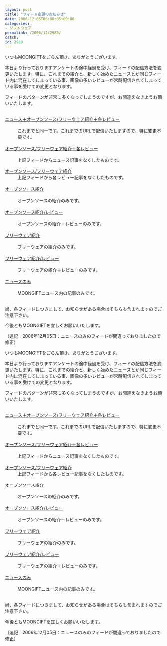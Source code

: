 ```yaml
---
layout: post
title: "フィード変更のお知らせ"
date: 2006-12-05T06:00:05+09:00
categories:
- ソフトウェア
permalink: /2006/12/2985/
catch: 
id: 2969
---
```

いつもMOONGIFTをごらん頂き、ありがとうございます。  
  
本日より行っておりますアンケートの途中経過を受け、フィードの配信方法を変更いたします。特に、これまでの紹介と、新しく始めたニュースとが同じフィード内に混在してしまっている事、画像の多いレビューが常時配信されてしまっている事を受けての変更となります。  
  
フィードのパターンが非常に多くなってしまうのですが、お間違えなきようお願いいたします。

<dl>
<br><dt><a href="http://www.moongift.jp/index.rdf" target>ニュース＋オープンソース/フリーウェア紹介＋各レビュー</a></dt>
<br><dd>これまでと同一です。これまでのURLで配信いたしますので、特に変更不要です。</dd>
<br><dt><a href="http://www.moongift.jp/index3.rdf" target>オープンソース/フリーウェア紹介＋各レビュー</a></dt>
<br><dd>上記フィードからニュース記事をなくしたものです。</dd>
<br><dt>
<a href="http://www.moongift.jp/index2.rdf" target>オープンソース/フリーウェア紹介</a><br>
</dt>
<dd>上記フィードから各レビュー記事をなくしたものです。</dd>
<br><dt><a href="http://oss.moongift.jp/index.rdf" target>オープンソース紹介</a></dt>
<br><dd>オープンソースの紹介のみです。</dd>
<br><dt><a href="http://oss.moongift.jp/index2.rdf" target>オープンソース紹介/レビュー</a></dt>
<br><dd>オープンソースの紹介＋レビューのみです。</dd>
<br><dt><a href="http://fw.moongift.jp/index.rdf" target>フリーウェア紹介</a></dt>
<br><dd>フリーウェアの紹介のみです。</dd>
<br><dt><a href="http://fw.moongift.jp/index2.rdf" target>フリーウェア紹介/レビュー</a></dt>
<br><dd>フリーウェアの紹介＋レビューのみです。</dd>
<br><dt><a href="http://news.moongift.jp/index2.rdf" target>ニュースのみ</a></dt>
<br><dd>MOONGIFTニュース内の記事のみです。</dd>
<br>
</dl>
  
  
尚、各フィードにつきまして、お知らせがある場合はそちらも含まれますのでご注意下さい。  
  
今後ともMOONGIFTを宜しくお願いいたします。  
  
（追記　2006年12月05日：ニュースのみのフィードが間違っておりましたので修正）  
<!--more-->  
いつもMOONGIFTをごらん頂き、ありがとうございます。  
  
本日より行っておりますアンケートの途中経過を受け、フィードの配信方法を変更いたします。特に、これまでの紹介と、新しく始めたニュースとが同じフィード内に混在してしまっている事、画像の多いレビューが常時配信されてしまっている事を受けての変更となります。  
  
フィードのパターンが非常に多くなってしまうのですが、お間違えなきようお願いいたします。  
  
<dl>
<br><dt><a href="http://www.moongift.jp/index.rdf" target>ニュース＋オープンソース/フリーウェア紹介＋各レビュー</a></dt>
<br><dd>これまでと同一です。これまでのURLで配信いたしますので、特に変更不要です。</dd>
<br><dt><a href="http://www.moongift.jp/index3.rdf" target>オープンソース/フリーウェア紹介＋各レビュー</a></dt>
<br><dd>上記フィードからニュース記事をなくしたものです。</dd>
<br><dt>
<a href="http://www.moongift.jp/index2.rdf" target>オープンソース/フリーウェア紹介</a><br>
</dt>
<dd>上記フィードから各レビュー記事をなくしたものです。</dd>
<br><dt><a href="http://oss.moongift.jp/index.rdf" target>オープンソース紹介</a></dt>
<br><dd>オープンソースの紹介のみです。</dd>
<br><dt><a href="http://oss.moongift.jp/index2.rdf" target>オープンソース紹介/レビュー</a></dt>
<br><dd>オープンソースの紹介＋レビューのみです。</dd>
<br><dt><a href="http://fw.moongift.jp/index.rdf" target>フリーウェア紹介</a></dt>
<br><dd>フリーウェアの紹介のみです。</dd>
<br><dt><a href="http://fw.moongift.jp/index2.rdf" target>フリーウェア紹介/レビュー</a></dt>
<br><dd>フリーウェアの紹介＋レビューのみです。</dd>
<br><dt><a href="http://news.moongift.jp/index2.rdf" target>ニュースのみ</a></dt>
<br><dd>MOONGIFTニュース内の記事のみです。</dd>
<br>
</dl>
  
  
尚、各フィードにつきまして、お知らせがある場合はそちらも含まれますのでご注意下さい。  
  
今後ともMOONGIFTを宜しくお願いいたします。  
  
（追記　2006年12月05日：ニュースのみのフィードが間違っておりましたので修正）